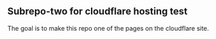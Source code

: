 ## Subrepo-two for cloudflare hosting test

The goal is to make this repo one of the pages on the cloudflare site.
